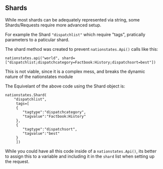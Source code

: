 Shards
---

While most shards can be adequately represented via string, some Shards/Requests require more advanced setup. 

For example the Shard `"dispatchlist"` which require "tags", pratically parameters to a paticular shard.

The shard method was created to prevent `nationstates.Api()` calls like this:

    nationstates.api("world", shard=["dispatchlist;dispatchcategory=Factbook:History;dispatchsort=best"])


This is not viable, since it is a complex mess, and breaks the dynamic nature of the nationstates module

The Equivelant of the above code using the Shard object is:
    
    nationstates.Shard(
        "dispatchlist", 
         tags=[
         {
            "tagtype":"dispatchcategory",
            "tagvalue":"Factbook:History"
         },
         {
            "tagtype":"dispatchsort",
            "tagvalue":"best"
         }
         ])



While you could have all this code inside of a `nationstates.Api()`, its better to assign this to a variable and including it in the `shard` list when setting up the request.




